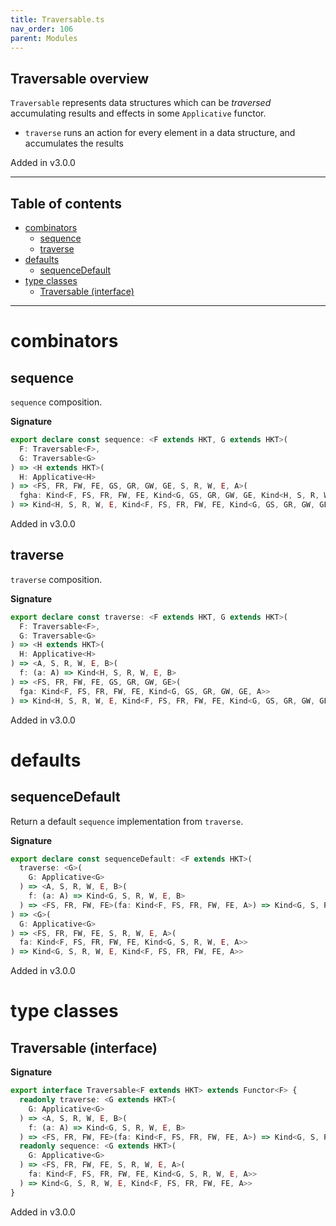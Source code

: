 ```yaml
---
title: Traversable.ts
nav_order: 106
parent: Modules
---
```


## Traversable overview

`Traversable` represents data structures which can be _traversed_ accumulating results and effects in some
`Applicative` functor.

- `traverse` runs an action for every element in a data structure, and accumulates the results

Added in v3.0.0

---

<h2 class="text-delta">Table of contents</h2>

- [combinators](#combinators)
  - [sequence](#sequence)
  - [traverse](#traverse)
- [defaults](#defaults)
  - [sequenceDefault](#sequencedefault)
- [type classes](#type-classes)
  - [Traversable (interface)](#traversable-interface)

---

# combinators

## sequence

`sequence` composition.

**Signature**

```ts
export declare const sequence: <F extends HKT, G extends HKT>(
  F: Traversable<F>,
  G: Traversable<G>
) => <H extends HKT>(
  H: Applicative<H>
) => <FS, FR, FW, FE, GS, GR, GW, GE, S, R, W, E, A>(
  fgha: Kind<F, FS, FR, FW, FE, Kind<G, GS, GR, GW, GE, Kind<H, S, R, W, E, A>>>
) => Kind<H, S, R, W, E, Kind<F, FS, FR, FW, FE, Kind<G, GS, GR, GW, GE, A>>>
```

Added in v3.0.0

## traverse

`traverse` composition.

**Signature**

```ts
export declare const traverse: <F extends HKT, G extends HKT>(
  F: Traversable<F>,
  G: Traversable<G>
) => <H extends HKT>(
  H: Applicative<H>
) => <A, S, R, W, E, B>(
  f: (a: A) => Kind<H, S, R, W, E, B>
) => <FS, FR, FW, FE, GS, GR, GW, GE>(
  fga: Kind<F, FS, FR, FW, FE, Kind<G, GS, GR, GW, GE, A>>
) => Kind<H, S, R, W, E, Kind<F, FS, FR, FW, FE, Kind<G, GS, GR, GW, GE, B>>>
```

Added in v3.0.0

# defaults

## sequenceDefault

Return a default `sequence` implementation from `traverse`.

**Signature**

```ts
export declare const sequenceDefault: <F extends HKT>(
  traverse: <G>(
    G: Applicative<G>
  ) => <A, S, R, W, E, B>(
    f: (a: A) => Kind<G, S, R, W, E, B>
  ) => <FS, FR, FW, FE>(fa: Kind<F, FS, FR, FW, FE, A>) => Kind<G, S, R, W, E, Kind<F, FS, FR, FW, FE, B>>
) => <G>(
  G: Applicative<G>
) => <FS, FR, FW, FE, S, R, W, E, A>(
  fa: Kind<F, FS, FR, FW, FE, Kind<G, S, R, W, E, A>>
) => Kind<G, S, R, W, E, Kind<F, FS, FR, FW, FE, A>>
```

Added in v3.0.0

# type classes

## Traversable (interface)

**Signature**

```ts
export interface Traversable<F extends HKT> extends Functor<F> {
  readonly traverse: <G extends HKT>(
    G: Applicative<G>
  ) => <A, S, R, W, E, B>(
    f: (a: A) => Kind<G, S, R, W, E, B>
  ) => <FS, FR, FW, FE>(fa: Kind<F, FS, FR, FW, FE, A>) => Kind<G, S, R, W, E, Kind<F, FS, FR, FW, FE, B>>
  readonly sequence: <G extends HKT>(
    G: Applicative<G>
  ) => <FS, FR, FW, FE, S, R, W, E, A>(
    fa: Kind<F, FS, FR, FW, FE, Kind<G, S, R, W, E, A>>
  ) => Kind<G, S, R, W, E, Kind<F, FS, FR, FW, FE, A>>
}
```

Added in v3.0.0
